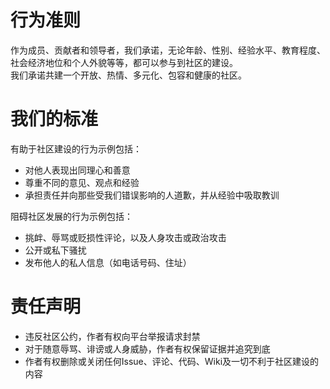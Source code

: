 # 行为准则
作为成员、贡献者和领导者，我们承诺，无论年龄、性别、经验水平、教育程度、社会经济地位和个人外貌等等，都可以参与到社区的建设。  
我们承诺共建一个开放、热情、多元化、包容和健康的社区。

# 我们的标准
有助于社区建设的行为示例包括：
  - 对他人表现出同理心和善意
  - 尊重不同的意见、观点和经验
  - 承担责任并向那些受我们错误影响的人道歉，并从经验中吸取教训

阻碍社区发展的行为示例包括：
- 挑衅、辱骂或贬损性评论，以及人身攻击或政治攻击
- 公开或私下骚扰
- 发布他人的私人信息（如电话号码、住址）

# 责任声明
- 违反社区公约，作者有权向平台举报请求封禁
- 对于随意辱骂、诽谤或人身威胁，作者有权保留证据并追究到底
- 作者有权删除或关闭任何Issue、评论、代码、Wiki及一切不利于社区建设的内容